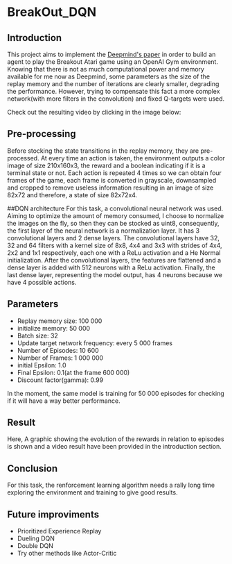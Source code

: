# BreakOut_DQN

## Introduction
This project aims to implement the [Deepmind's paper](https://deepmind.com/research/publications/playing-atari-deep-reinforcement-learning) in order to build an agent to play the Breakout Atari game using an OpenAI Gym environment. Knowing that there is not as much computational power and memory available for me now as Deepmind, some parameters as the size of the replay memory and the number of iterations are clearly smaller, degrading the performance. However, trying to compensate this fact a more complex network(with more filters in the convolution) and fixed Q-targets were used.

Check out the resulting video by clicking in the image below:

## Pre-processing
Before stocking the state transitions in the replay memory, they are pre-processed. At every time an action is taken, the environment outputs a color image of size 210x160x3, the reward and a boolean indicating if it is a terminal state or not. Each action is repeated 4 times so we can obtain four frames of the game, each frame is converted in grayscale, downsampled and cropped to remove useless information resulting in an image of size 82x72 and therefore, a state of size 82x72x4. 

##DQN architecture
For this task, a convolutional neural network was used. Aiming to optimize the amount of memory consumed, I choose to normalize the images on the fly, so then they can be stocked as uint8, consequently, the first layer of the neural network is a normalization layer. It has 3 convolutional layers and 2 dense layers. The convolutional layers have 32, 32 and 64 filters with a kernel size of 8x8, 4x4 and 3x3 with strides of 4x4, 2x2 and 1x1 respectively, each one with a ReLu activation and a He Normal initialization. After the convolutional layers, the features are flattened and a dense layer is added with 512 neurons with a ReLu activation. Finally, the last dense layer, representing the model output, has 4 neurons because we have 4 possible actions.

## Parameters
* Replay memory size: 100 000
* initialize memory: 50 000
* Batch size: 32
* Update target network frequency: every 5 000 frames
* Number of Episodes: 10 600
* Number of Frames: 1 000 000
* initial Epsilon: 1.0
* Final Epsilon: 0.1(at the frame 600 000)
* Discount factor(gamma): 0.99

In the moment, the same model is training for 50 000 episodes for checking if it will have a way better performance. 

## Result
Here, A graphic showing the evolution of the rewards in relation to episodes is shown and a video result have been provided in the introduction section.

## Conclusion
For this task, the renforcement learning algorithm needs a rally long time exploring the environment and training to give good results.

## Future improviments
* Prioritized Experience Replay 
* Dueling DQN 
* Double DQN
* Try other methods like Actor-Critic

